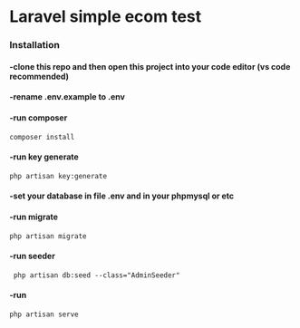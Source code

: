# Laravel simple ecom test



### Installation

#### -clone this repo and then open this project into your code editor (vs code recommended) 


#### -rename .env.example to .env
#### -run composer
```
composer install
```
#### -run key generate
```
php artisan key:generate
```
#### -set your database in file .env and in your phpmysql or etc

#### -run migrate
```
php artisan migrate
```

#### -run seeder
```
 php artisan db:seed --class="AdminSeeder"
```

#### -run 
```
php artisan serve
```
